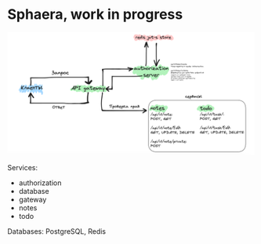 # Sphaera, work in progress

![design](misc/images/software-design.png)

Services:
* authorization
* database
* gateway
* notes
* todo

Databases: PostgreSQL, Redis
